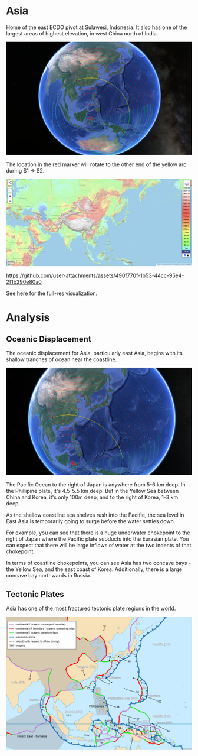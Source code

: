 # Asia

Home of the east ECDO pivot at Sulawesi, Indonesia. It also has one of the largest areas of highest elevation, in west China north of India.

![profile](img/profile.png "asia profile")

The location in the red marker will rotate to the other end of the yellow arc during S1 -> S2.

![as](img/asia-elevation.png "asia elevation")

https://github.com/user-attachments/assets/490f770f-1b53-44cc-95e4-2f1b290e80a0

See [here](https://github.com/sovrynn/ecdo/tree/master/6-LITERATURE-MEDIA/nobulart/ecdo-visualizations) for the full-res visualization.

# Analysis

## Oceanic Displacement

The oceanic displacement for Asia, particularly east Asia, begins with its shallow tranches of ocean near the coastline.

![ocean](img/ocean.png "asia ocean")

The Pacific Ocean to the right of Japan is anywhere from 5-6 km deep. In the Phillipine plate, it's 4.5-5.5 km deep. But in the Yellow Sea between China and Korea, it's only 100m deep, and to the right of Korea, 1-3 km deep.

As the shallow coastline sea shelves rush into the Pacific, the sea level in East Asia is temporarily going to surge before the water settles down.

For example, you can see that there is a huge underwater chokepoint to the right of Japan where the Pacific plate subducts into the Eurasian plate. You can expect that there will be large inflows of water at the two indents of that chokepoint.

In terms of coastline chokepoints, you can see Asia has two concave bays - the Yellow Sea, and the east coast of Korea. Additionally, there is a large concave bay northwards in Russia.

## Tectonic Plates

Asia has one of the most fractured tectonic plate regions in the world.

![plates](img/plates.png "tectonic plate")
